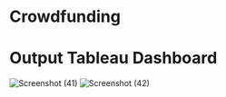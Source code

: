 # Crowdfunding
# Output Tableau Dashboard
![Screenshot (41)](https://github.com/monikahadge/Crowdfunding/assets/136575778/41bc86c5-7306-4499-8e54-5e481f426bfe)
![Screenshot (42)](https://github.com/monikahadge/Crowdfunding/assets/136575778/59bc5aa5-0541-487b-b60c-79cdbb9b90a4)

